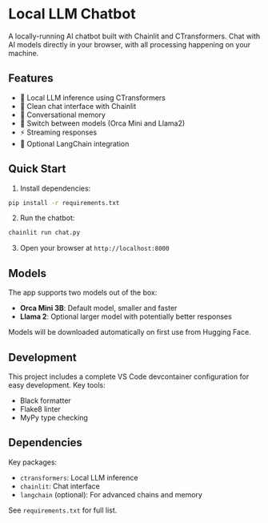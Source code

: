 # Local LLM Chatbot

A locally-running AI chatbot built with Chainlit and CTransformers. Chat with AI models directly in your browser, with all processing happening on your machine.

## Features

- 🤖 Local LLM inference using CTransformers
- 💬 Clean chat interface with Chainlit
- 🔄 Conversational memory
- 🔀 Switch between models (Orca Mini and Llama2)
- ⚡ Streaming responses
- 🔗 Optional LangChain integration

## Quick Start

1. Install dependencies:
```bash
pip install -r requirements.txt
```

2. Run the chatbot:
```bash
chainlit run chat.py
```

3. Open your browser at `http://localhost:8000`

## Models

The app supports two models out of the box:
- **Orca Mini 3B**: Default model, smaller and faster
- **Llama 2**: Optional larger model with potentially better responses

Models will be downloaded automatically on first use from Hugging Face.

## Development

This project includes a complete VS Code devcontainer configuration for easy development. Key tools:
- Black formatter
- Flake8 linter
- MyPy type checking

## Dependencies

Key packages:
- `ctransformers`: Local LLM inference
- `chainlit`: Chat interface
- `langchain` (optional): For advanced chains and memory

See `requirements.txt` for full list.
```

